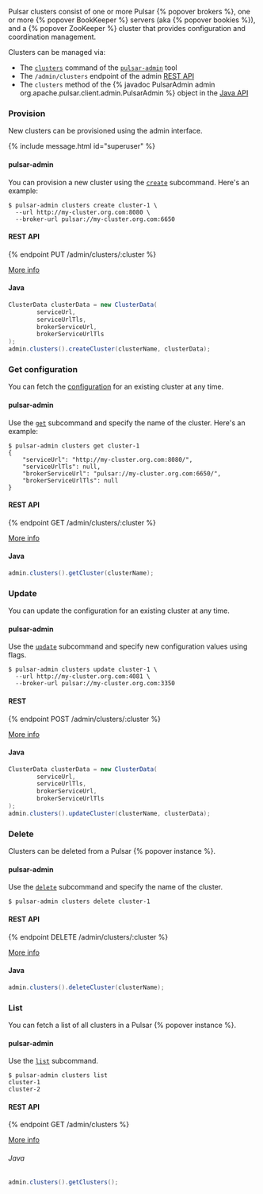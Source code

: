Pulsar clusters consist of one or more Pulsar {% popover brokers %}, one or more {% popover BookKeeper %} servers (aka {% popover bookies %}), and a {% popover ZooKeeper %} cluster that provides configuration and coordination management.

Clusters can be managed via:

* The [`clusters`](../../reference/CliTools#pulsar-admin-clusters) command of the [`pulsar-admin`](../../reference/CliTools#pulsar-admin) tool
* The `/admin/clusters` endpoint of the admin [REST API](../../reference/RestApi)
* The `clusters` method of the {% javadoc PulsarAdmin admin org.apache.pulsar.client.admin.PulsarAdmin %} object in the [Java API](../../applications/JavaClient)

### Provision

New clusters can be provisioned using the admin interface.

{% include message.html id="superuser" %}

#### pulsar-admin

You can provision a new cluster using the [`create`](../../reference/CliTools#pulsar-admin-clusters-create) subcommand. Here's an example:

```shell
$ pulsar-admin clusters create cluster-1 \
  --url http://my-cluster.org.com:8080 \
  --broker-url pulsar://my-cluster.org.com:6650
```

#### REST API

{% endpoint PUT /admin/clusters/:cluster %}

[More info](../../reference/RestApi#/admin/clusters/:cluster)

#### Java

```java
ClusterData clusterData = new ClusterData(
        serviceUrl,
        serviceUrlTls,
        brokerServiceUrl,
        brokerServiceUrlTls
);
admin.clusters().createCluster(clusterName, clusterData);
```

### Get configuration

You can fetch the [configuration](../../reference/Configuration) for an existing cluster at any time.

#### pulsar-admin

Use the [`get`](../../reference/CliTools#pulsar-admin-clusters-get) subcommand and specify the name of the cluster. Here's an example:

```shell
$ pulsar-admin clusters get cluster-1
{
    "serviceUrl": "http://my-cluster.org.com:8080/",
    "serviceUrlTls": null,
    "brokerServiceUrl": "pulsar://my-cluster.org.com:6650/",
    "brokerServiceUrlTls": null
}
```

#### REST API

{% endpoint GET /admin/clusters/:cluster %}

[More info](../../reference/RestApi#/admin/clusters/:cluster)

#### Java

```java
admin.clusters().getCluster(clusterName);
```

### Update

You can update the configuration for an existing cluster at any time.

#### pulsar-admin

Use the [`update`](../../reference/CliTools#pulsar-admin-clusters-update) subcommand and specify new configuration values using flags.

```shell
$ pulsar-admin clusters update cluster-1 \
  --url http://my-cluster.org.com:4081 \
  --broker-url pulsar://my-cluster.org.com:3350
```

#### REST

{% endpoint POST /admin/clusters/:cluster %}

[More info](../../reference/RestApi#/admin/clusters/:cluster)

#### Java

```java
ClusterData clusterData = new ClusterData(
        serviceUrl,
        serviceUrlTls,
        brokerServiceUrl,
        brokerServiceUrlTls
);
admin.clusters().updateCluster(clusterName, clusterData);
```

### Delete

Clusters can be deleted from a Pulsar {% popover instance %}.

#### pulsar-admin

Use the [`delete`](../../reference/CliTools#pulsar-admin-clusters-delete) subcommand and specify the name of the cluster.

```
$ pulsar-admin clusters delete cluster-1
```

#### REST API

{% endpoint DELETE /admin/clusters/:cluster %}

[More info](../../reference/RestApi#/admin/clusters/:cluster)

#### Java

```java
admin.clusters().deleteCluster(clusterName);
```

### List

You can fetch a list of all clusters in a Pulsar {% popover instance %}.

#### pulsar-admin

Use the [`list`](../../reference/CliTools#pulsar-admin-clusters-list) subcommand.

```shell
$ pulsar-admin clusters list
cluster-1
cluster-2
```

#### REST API

{% endpoint GET /admin/clusters %}

[More info](../../reference/RestApi#/admin/clusters)

###### Java

```java
admin.clusters().getClusters();
```
